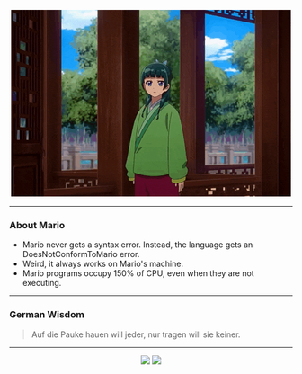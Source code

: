 <p align="center">
  <img src="assets/maomao.gif" />
</p>

---

### About Mario
- Mario never gets a syntax error.  Instead, the language gets an DoesNotConformToMario error.
- Weird, it always works on Mario's machine.
- Mario programs occupy 150% of CPU, even when they are not executing.

---

### German Wisdom
> Auf die Pauke hauen will jeder, nur tragen will sie keiner.

---

<p align="center">
  <a>
    <img height="180em" src="https://github-readme-stats-eight-theta.vercel.app/api?username=Torfkopp&show_icons=true&theme=dark&include_all_commits=true&count_private=true"/>
  </a>
  <a href="https://github.com/Torfkopp?tab=repositories">
    <img height="180em" src="https://github-readme-stats-eight-theta.vercel.app/api/top-langs/?username=torfkopp&layout=compact&theme=dark&langs_count=8&hide=java"/>
  </a>
</p>

